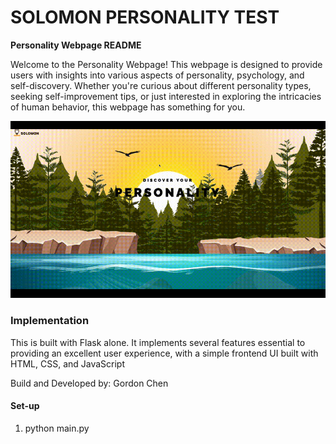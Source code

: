# SOLOMON PERSONALITY TEST

**Personality Webpage README**

Welcome to the Personality Webpage! This webpage is designed to provide users with insights into various aspects of personality, psychology, and self-discovery. Whether you're curious about different personality types, seeking self-improvement tips, or just interested in exploring the intricacies of human behavior, this webpage has something for you.

<img width="939" alt="Demo of App" src="/static/img/demo.gif">


### Implementation

This is built with Flask alone. It implements several features essential to providing an excellent user experience, with a simple frontend UI built with HTML, CSS, and JavaScript

Build and Developed by: Gordon Chen

#### Set-up

1. python main.py